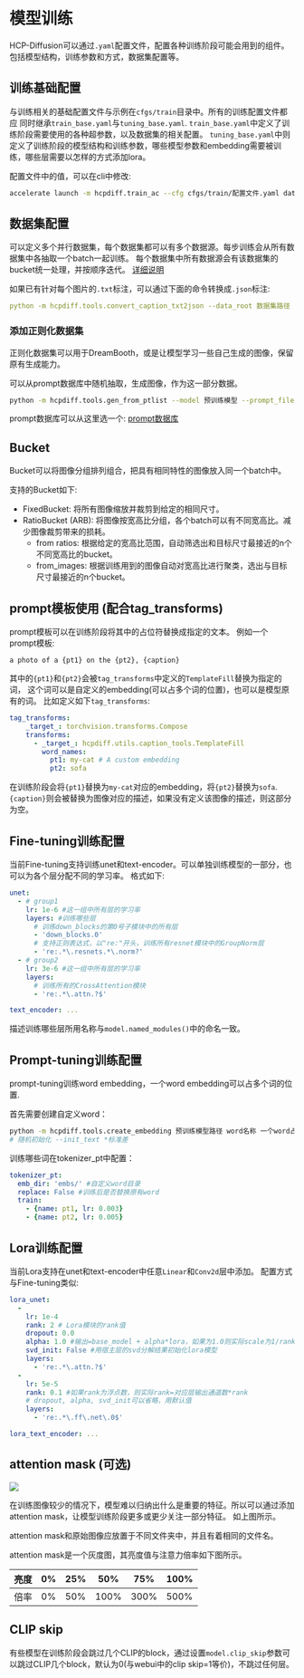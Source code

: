 # 模型训练

HCP-Diffusion可以通过```.yaml```配置文件，配置各种训练阶段可能会用到的组件。
包括模型结构，训练参数和方式，数据集配置等。

## 训练基础配置
与训练相关的基础配置文件与示例在```cfgs/train```目录中。所有的训练配置文件都应
同时继承```train_base.yaml```与```tuning_base.yaml```.
```train_base.yaml```中定义了训练阶段需要使用的各种超参数，以及数据集的相关配置。
```tuning_base.yaml```中则定义了训练阶段的模型结构和训练参数，哪些模型参数和embedding需要被训练，哪些层需要以怎样的方式添加lora。

配置文件中的值，可以在cli中修改:
```bash
accelerate launch -m hcpdiff.train_ac --cfg cfgs/train/配置文件.yaml data.dataset1.batch_size=2 seed=1919810
```

## 数据集配置

可以定义多个并行数据集，每个数据集都可以有多个数据源。每步训练会从所有数据集中各抽取一个batch一起训练。
每个数据集中所有数据源会有该数据集的bucket统一处理，并按顺序迭代。 [详细说明](cfg.md#%E6%95%B0%E6%8D%AE%E9%9B%86%E8%AE%BE%E7%BD%AE)

如果已有针对每个图片的```.txt```标注，可以通过下面的命令转换成```.json```标注:
```yaml
python -m hcpdiff.tools.convert_caption_txt2json --data_root 数据集路径
```

### 添加正则化数据集
正则化数据集可以用于DreamBooth，或是让模型学习一些自己生成的图像，保留原有生成能力。

可以从prompt数据库中随机抽取，生成图像，作为这一部分数据。
```bash
python -m hcpdiff.tools.gen_from_ptlist --model 预训练模型 --prompt_file prompt数据库.parquet --out_dir 图像输出路径
```

prompt数据库可以从这里选一个: [prompt数据库](https://huggingface.co/datasets/7eu7d7/HCP-Diffusion-datas/tree/main)

## Bucket
Bucket可以将图像分组排列组合，把具有相同特性的图像放入同一个batch中。

支持的Bucket如下:
+ FixedBucket: 将所有图像缩放并裁剪到给定的相同尺寸。
+ RatioBucket (ARB): 将图像按宽高比分组，各个batch可以有不同宽高比。减少图像裁剪带来的损耗。
    + from ratios: 根据给定的宽高比范围，自动筛选出和目标尺寸最接近的n个不同宽高比的bucket。
    + from_images: 根据训练用到的图像自动对宽高比进行聚类，选出与目标尺寸最接近的n个bucket。

## prompt模板使用 (配合tag_transforms)
prompt模板可以在训练阶段将其中的占位符替换成指定的文本。
例如一个prompt模板: 

```a photo of a {pt1} on the {pt2}, {caption}```

其中的```{pt1}```和```{pt2}```会被```tag_transforms```中定义的```TemplateFill```替换为指定的词，
这个词可以是自定义的embedding(可以占多个词的位置)，也可以是模型原有的词。
比如定义如下```tag_transforms```:
```yaml
tag_transforms:
    _target_: torchvision.transforms.Compose
    transforms:
      - _target_: hcpdiff.utils.caption_tools.TemplateFill
        word_names:
          pt1: my-cat # A custom embedding
          pt2: sofa
```
在训练阶段会将```{pt1}```替换为```my-cat```对应的embedding，将```{pt2}```替换为```sofa```.
```{caption}```则会被替换为图像对应的描述，如果没有定义该图像的描述，则这部分为空。

## Fine-tuning训练配置
当前Fine-tuning支持训练unet和text-encoder。可以单独训练模型的一部分，也可以为各个层分配不同的学习率。
格式如下:
```yaml
unet:
  - # group1
    lr: 1e-6 #这一组中所有层的学习率
    layers: #训练哪些层
      # 训练down_blocks的第0号子模块中的所有层
      - 'down_blocks.0'
      # 支持正则表达式，以"re:"开头，训练所有resnet模块中的GroupNorm层
      - 're:.*\.resnets.*\.norm?'
  - # group2
    lr: 3e-6 #这一组中所有层的学习率
    layers:
      # 训练所有的CrossAttention模块
      - 're:.*\.attn.?$'

text_encoder: ...
```
描述训练哪些层所用名称与```model.named_modules()```中的命名一致。

## Prompt-tuning训练配置
prompt-tuning训练word embedding，一个word embedding可以占多个词的位置.

首先需要创建自定义word：
```bash
python -m hcpdiff.tools.create_embedding 预训练模型路径 word名称 一个word占几个词 [--init_text 初始化单词]
# 随机初始化 --init_text *标准差
```

训练哪些词在tokenizer_pt中配置：
```yaml
tokenizer_pt:
  emb_dir: 'embs/' #自定义word目录
  replace: False #训练后是否替换原有word
  train: 
    - {name: pt1, lr: 0.003}
    - {name: pt2, lr: 0.005}
```

## Lora训练配置
当前Lora支持在unet和text-encoder中任意```Linear```和```Conv2d```层中添加。
配置方式与Fine-tuning类似:
```yaml
lora_unet:
  -
    lr: 1e-4
    rank: 2 # Lora模块的rank值
    dropout: 0.0
    alpha: 1.0 #输出=base_model + alpha*lora，如果为1.0则实际scale为1/rank
    svd_init: False #用宿主层的svd分解结果初始化lora模型
    layers:
      - 're:.*\.attn.?$'
  -
    lr: 5e-5
    rank: 0.1 #如果rank为浮点数，则实际rank=对应层输出通道数*rank
    # dropout, alpha, svd_init可以省略，用默认值
    layers:
      - 're:.*\.ff\.net\.0$'

lora_text_encoder: ...
```

## attention mask (可选)

![](../imgs/att_map.webp)

在训练图像较少的情况下，模型难以归纳出什么是重要的特征。所以可以通过添加attention mask，让模型训练阶段更多或更少关注一部分特征。
如上图所示。

attention mask和原始图像应放置于不同文件夹中，并且有着相同的文件名。

attention mask是一个灰度图，其亮度值与注意力倍率如下图所示。

| 亮度  | 0% | 25% | 50%  | 75%  | 100% |
|-----|----|-----|------|------|------|
| 倍率  | 0% | 50% | 100% | 300% | 500% |

## CLIP skip
有些模型在训练阶段会跳过几个CLIP的block，通过设置```model.clip_skip```参数可以跳过CLIP几个block，默认为0(与webui中的clip skip=1等价)，不跳过任何层。
